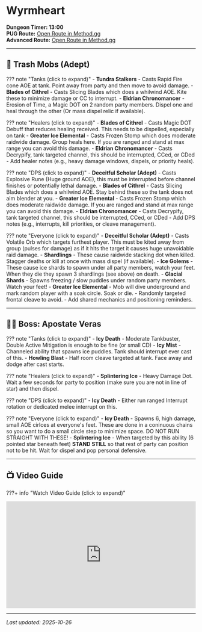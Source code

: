 # Wyrmheart

**Dungeon Timer: 13:00** <TIMER>  
**PUG Route:** [Open Route in Method.gg](https://www.method.gg/fellowship/route-planner/wyrmheart#eJx9kstugzAQRf9l1lSySUgMy5I+UJpNtwhZVuuiKBZT8cimyr+XgNKScJ3tsXzmzuOHvinJc8pS/cZ84K7VqQ4fBAXXSA7oeauf3Jd+Ya48LJyyzLmu2XO1b84KMbeqOYqngndTlba+1f7RZU+LIL+NBbNigxQQqynddNaNHUiMQxhDoBQjTHfjeKrW1jWXpuVz0cg/ugiHx3QB40Qgzuoy/ldr3PB5gTtUd2Kvr8v9f4qwawVTo2kpwGLY3Bo6Y3DGnhUKz8LD2YS87d7drZp5hNcj/Xew9D9dcvU1HrlpdqbseW1aOxyKpKII6JMSyj5sao621xwpkadfYv0/DQ==)  
**Advanced Route:** [Open Route in Method.gg](https://www.method.gg/fellowship/route-planner/wyrmheart#eJx9ks1uwjAQhN/F5yDZhpCfa1rSqO2lHKPIssBFUU0WmYRL1XevISiK8Zrrt/Z4Zry/5ETyuiabd/Gqv0UJ0IlCLBeURA9sNWdfsjsoYyljN1wV4gPgB4beMu4jhghijM9ZpfVwbqFrz1cJakdNVLu6qf9UhvrkKHUyvQxKj08xHPO7A9RejNeD06nfaqdK0Oo4CdgopZa7VurtybS9soN1aJCEBqlr9N5tjPQ9ab8pqW/elnj2sejic0ze9coYOMgezOTDuxLjeI1WQlHLCXo2Q/Yr8GU08MHcy50g7aQIy1yjM036pKLUe48GdZwo7pKtwqOr/6aJyJ7kxG5VIS/KHr2QnP39A8DcNo8=)

---

## 🧹 Trash Mobs (Adept)

??? note "Tanks (click to expand)"
    - **Tundra Stalkers** - Casts Rapid Fire cone AOE at tank.  Point away from party and then move to avoid damage.
    - **Blades of Cithrel** - Casts Slicing Blades which does a whilwind AOE.  Kite these to minimize damage or CC to interrupt. 
    - **Eldrian Chronomancer** - Erosion of Time, a Magic DOT on 2 random party members.  Dispel one and heal through the other (Or mass dispel relic if available).

??? note "Healers (click to expand)"
    - **Blades of Cithrel** - Casts Magic DOT Debuff that reduces healing received.  This needs to be dispelled, especially on tank
    - **Greater Ice Elemental** - Casts Frozen Stomp which does moderate raidwide damage. Group heals here.   If you are ranged and stand at max range you can avoid this damage.
    - **Eldrian Chronomancer** - Casts Decrypify, tank targeted channel, this should be interrupted, CCed, or CDed
    - Add healer notes (e.g., heavy damage windows, dispels, or priority heals).

??? note "DPS (click to expand)"
    - **Deceitful Scholar (Adept)** - Casts Explosive Rune (Huge ground AOE), this must be interrupted before channel finishes or potentially lethal damage.
    - **Blades of Cithrel** - Casts Slicing Blades which does a whilwind AOE.  Stay behind these so the tank does not aim blender at you.
    - **Greater Ice Elemental** - Casts Frozen Stomp which does moderate raidwide damage.  If you are ranged and stand at max range you can avoid this damage.
    - **Eldrian Chronomancer** - Casts Decrypify, tank targeted channel, this should be interrupted, CCed, or CDed
        - Add DPS notes (e.g., interrupts, kill priorities, or cleave management).

??? note "Everyone (click to expand)"
    - **Deceitful Scholar (Adept)** - Casts Volatile Orb which targets furthest player.  This must be kited away from group (pulses for damage) as if it hits the target it causes huge unavoidable raid damage.
    - **Shardlings** - These cause raidwide stacking dot when killed.  Stagger deaths or kill at once with mass dispel (if available).
    - **Ice Golems** - These cause ice shards to spawn under all party members, watch your feet.  When they die they spawn 3 shardlings (see above) on death.
    - **Glacial Shards** - Spawns freezing / slow puddles under random party members. Watch your feet!
    - **Greater Ice Elemental** 
        - Mob will dive underground and mark random player with a soak circle.  Soak or die.
        - Randomly targeted frontal cleave to avoid.
    - Add shared mechanics and positioning reminders.

---

## 🧑‍💼 Boss: Apostate Veras

??? note "Tanks (click to expand)"
    - **Icy Death** - Moderate Tankbuster, Double Active Mitigation is enough to be fine (or small CD)
    - **Icy Mist** - Channeled ability that spawns ice puddles.  Tank should interrupt ever cast of this.
    - **Howling Blast** - Half room cleave targeted at tank.  Face away and dodge after cast starts.

??? note "Healers (click to expand)"
    - **Splintering Ice** - Heavy Damage Dot.  Wait a few seconds for party to position (make sure you are not in line of star) and then dispel.

??? note "DPS (click to expand)"
    - **Icy Death** - Either run ranged Interrupt rotation or dedicated melee interrupt on this.

??? note "Everyone (click to expand)"
    - **Icy Death** - Spawns 6, high damage, small AOE cirlces at everyone's feet.  These are done in a coninuous chains so you want to do a small circle step to minimize space.  DO NOT RUN STRAIGHT WITH THESE!
    - **Splintering Ice** - When targeted by this ability (6 pointed star beneath feet) **STAND STILL** so that rest of party can position not to be hit.  Wait for dispel and pop personal defensive.

---

## 📺 Video Guide

???+ info "Watch Video Guide (click to expand)"
    <div style="position:relative;padding-bottom:56.25%;height:0;overflow:hidden;">
      <iframe 
        src="https://www.youtube.com/embed/qY4Bl-2UoYM" 
        style="position:absolute;top:0;left:0;width:100%;height:100%;" 
        frameborder="0" allowfullscreen>
      </iframe>
    </div>

---

*Last updated: 2025-10-26*
